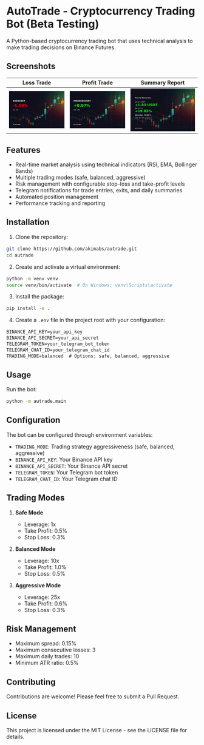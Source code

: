 # AutoTrade - Cryptocurrency Trading Bot (Beta Testing)

A Python-based cryptocurrency trading bot that uses technical analysis to make trading decisions on Binance Futures.

## Screenshots

| Loss Trade                                                                                              | Profit Trade                                                                                                | Summary Report                                                                                                 |
| ------------------------------------------------------------------------------------------------------- | ----------------------------------------------------------------------------------------------------------- | -------------------------------------------------------------------------------------------------------------- |
| ![Loss Trade](https://raw.githubusercontent.com/akimabs/autrade/refs/heads/main/screenshoots/lose.jpeg) | ![Profit Trade](https://raw.githubusercontent.com/akimabs/autrade/refs/heads/main/screenshoots/profit.jpeg) | ![Summary Report](https://raw.githubusercontent.com/akimabs/autrade/refs/heads/main/screenshoots/summary.jpeg) |

## Features

- Real-time market analysis using technical indicators (RSI, EMA, Bollinger Bands)
- Multiple trading modes (safe, balanced, aggressive)
- Risk management with configurable stop-loss and take-profit levels
- Telegram notifications for trade entries, exits, and daily summaries
- Automated position management
- Performance tracking and reporting

## Installation

1. Clone the repository:

```bash
git clone https://github.com/akimabs/autrade.git
cd autrade
```

2. Create and activate a virtual environment:

```bash
python -m venv venv
source venv/bin/activate  # On Windows: venv\Scripts\activate
```

3. Install the package:

```bash
pip install -e .
```

4. Create a `.env` file in the project root with your configuration:

```env
BINANCE_API_KEY=your_api_key
BINANCE_API_SECRET=your_api_secret
TELEGRAM_TOKEN=your_telegram_bot_token
TELEGRAM_CHAT_ID=your_telegram_chat_id
TRADING_MODE=balanced  # Options: safe, balanced, aggressive
```

## Usage

Run the bot:

```bash
python -m autrade.main
```

## Configuration

The bot can be configured through environment variables:

- `TRADING_MODE`: Trading strategy aggressiveness (safe, balanced, aggressive)
- `BINANCE_API_KEY`: Your Binance API key
- `BINANCE_API_SECRET`: Your Binance API secret
- `TELEGRAM_TOKEN`: Your Telegram bot token
- `TELEGRAM_CHAT_ID`: Your Telegram chat ID

## Trading Modes

1. **Safe Mode**

   - Leverage: 1x
   - Take Profit: 0.5%
   - Stop Loss: 0.3%

2. **Balanced Mode**

   - Leverage: 10x
   - Take Profit: 1.0%
   - Stop Loss: 0.5%

3. **Aggressive Mode**
   - Leverage: 25x
   - Take Profit: 0.6%
   - Stop Loss: 0.3%

## Risk Management

- Maximum spread: 0.15%
- Maximum consecutive losses: 3
- Maximum daily trades: 10
- Minimum ATR ratio: 0.5%

## Contributing

Contributions are welcome! Please feel free to submit a Pull Request.

## License

This project is licensed under the MIT License - see the LICENSE file for details.
